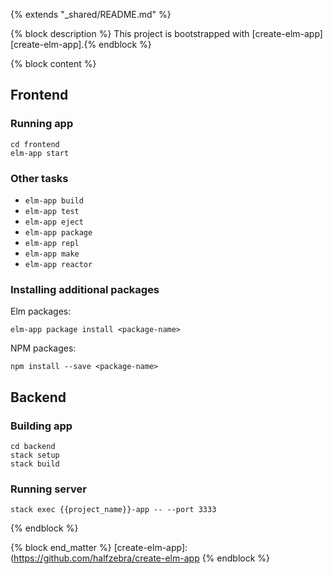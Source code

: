 {% extends "_shared/README.md" %}

{% block description %}
This project is bootstrapped with [create-elm-app][create-elm-app].{% endblock %}

{% block content %}
## Frontend

### Running app

```
cd frontend
elm-app start
```

### Other tasks

* `elm-app build`
* `elm-app test`
* `elm-app eject`
* `elm-app package`
* `elm-app repl`
* `elm-app make`
* `elm-app reactor`

### Installing additional packages

Elm packages:
```
elm-app package install <package-name>
```

NPM packages:
```
npm install --save <package-name>
```

## Backend

### Building app

```
cd backend
stack setup
stack build
```

### Running server

```
stack exec {{project_name}}-app -- --port 3333
```
{% endblock %}

{% block end_matter %}
[create-elm-app]:(https://github.com/halfzebra/create-elm-app
{% endblock %}
